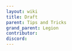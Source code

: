 ```yaml
---
layout: wiki
title: Draft
parent: Tips and Tricks
grand_parent: Legion
contributor:
discord:
---
```

